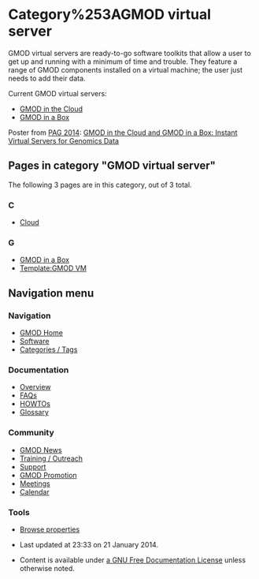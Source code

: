



<span id="top"></span>




# <span dir="auto">Category%253AGMOD virtual server</span>









GMOD virtual servers are ready-to-go software toolkits that allow a user
to get up and running with a minimum of time and trouble. They feature a
range of GMOD components installed on a virtual machine; the user just
needs to add their data.

Current GMOD virtual servers:

- [GMOD in the Cloud](Cloud.1 "Cloud")
- <a href="Box" class="mw-redirect" title="Box">GMOD in a Box</a>

Poster from [PAG 2014](PAG_2014 "PAG 2014"):
<a href="https://raw.githubusercontent.com/GMOD/gmod.github.io/main/mediawiki/images/f/fb/Gitc-giab-poster.pdf" class="internal"
title="Gitc-giab-poster.pdf">GMOD in the Cloud and GMOD in a Box:
Instant Virtual Servers for Genomics Data</a>


## Pages in category "GMOD virtual server"

The following 3 pages are in this category, out of 3 total.



### C

- [Cloud](Cloud.1 "Cloud")

### G

- [GMOD in a Box](GMOD_in_a_Box.1 "GMOD in a Box")
- [Template:GMOD VM](Template:GMOD_VM "Template:GMOD VM")








## Navigation menu









### Navigation



- <span id="n-GMOD-Home">[GMOD Home](Main_Page)</span>
- <span id="n-Software">[Software](GMOD_Components)</span>
- <span id="n-Categories-.2F-Tags">[Categories /
  Tags](Categories)</span>




### Documentation



- <span id="n-Overview">[Overview](Overview)</span>
- <span id="n-FAQs">[FAQs](Category%253AFAQ)</span>
- <span id="n-HOWTOs">[HOWTOs](Category%253AHOWTO)</span>
- <span id="n-Glossary">[Glossary](Glossary)</span>




### Community



- <span id="n-GMOD-News">[GMOD News](GMOD_News)</span>
- <span id="n-Training-.2F-Outreach">[Training /
  Outreach](Training_and_Outreach)</span>
- <span id="n-Support">[Support](Support)</span>
- <span id="n-GMOD-Promotion">[GMOD Promotion](GMOD_Promotion)</span>
- <span id="n-Meetings">[Meetings](Meetings)</span>
- <span id="n-Calendar">[Calendar](Calendar)</span>




### Tools

- <span id="t-smwbrowselink"><a href="Special%253ABrowse/Category%253AGMOD_virtual_server"
  rel="smw-browse">Browse properties</a></span>



- <span id="footer-info-lastmod">Last updated at 23:33 on 21 January
  2014.</span>
<!-- - <span id="footer-info-viewcount">14,886 page views.</span> -->
- <span id="footer-info-copyright">Content is available under
  <a href="http://www.gnu.org/licenses/fdl-1.3.html" class="external"
  rel="nofollow">a GNU Free Documentation License</a> unless otherwise
  noted.</span>

<!-- -->



<!-- -->




